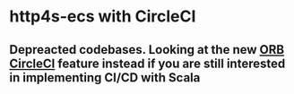 # http4s-ecs with CircleCI

## Depreacted codebases. Looking at the new [ORB CircleCI](https://circleci.com/docs/2.0/ecs-ecr/) feature instead if you are still interested in implementing CI/CD with Scala
